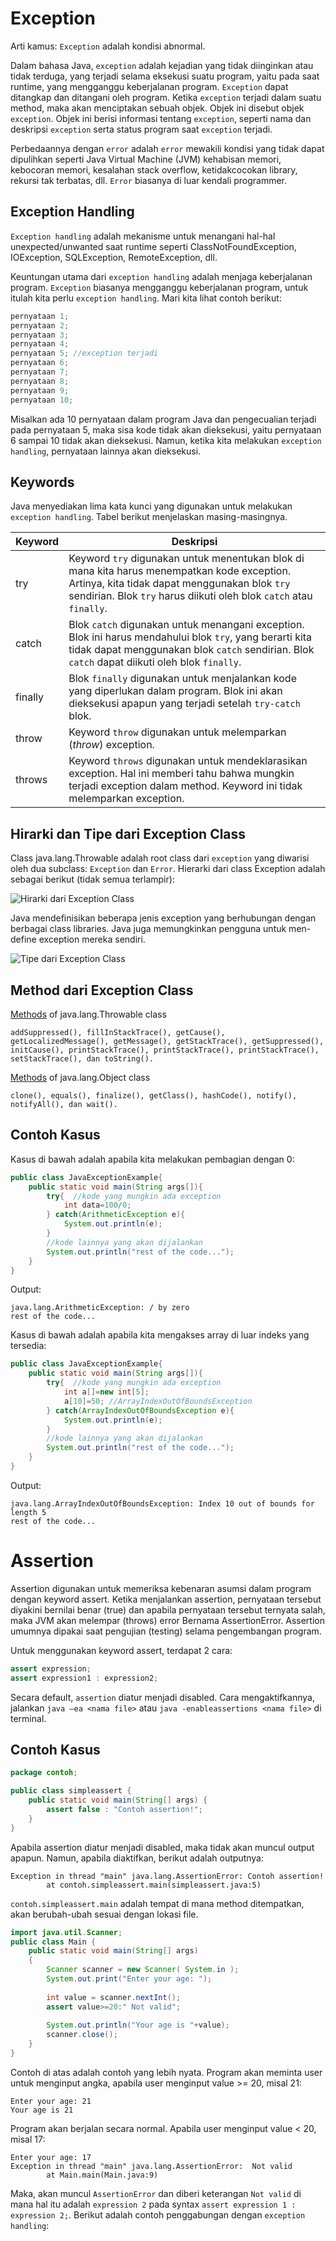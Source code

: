 # Exception
Arti kamus: `Exception` adalah kondisi abnormal.

Dalam bahasa Java, `exception` adalah kejadian yang tidak diinginkan atau tidak terduga, yang terjadi selama eksekusi suatu program, yaitu pada saat runtime, yang mengganggu keberjalanan program. `Exception` dapat ditangkap dan ditangani oleh program. Ketika `exception` terjadi dalam suatu method, maka akan menciptakan sebuah objek. Objek ini disebut objek `exception`. Objek ini berisi informasi tentang `exception`, seperti nama dan deskripsi `exception` serta status program saat `exception` terjadi.

Perbedaannya dengan `error` adalah `error` mewakili kondisi yang tidak dapat dipulihkan seperti Java Virtual Machine (JVM) kehabisan memori, kebocoran memori, kesalahan stack overflow, ketidakcocokan library, rekursi tak terbatas, dll. `Error` biasanya di luar kendali programmer.

## Exception Handling
`Exception handling` adalah mekanisme untuk menangani hal-hal unexpected/unwanted saat runtime seperti ClassNotFoundException, IOException, SQLException, RemoteException, dll.

Keuntungan utama dari `exception handling` adalah menjaga keberjalanan program. `Exception` biasanya mengganggu keberjalanan program, untuk itulah kita perlu `exception handling`. Mari kita lihat contoh berikut:

``` java
pernyataan 1;
pernyataan 2;
pernyataan 3;
pernyataan 4;
pernyataan 5; //exception terjadi
pernyataan 6;
pernyataan 7;
pernyataan 8;
pernyataan 9;
pernyataan 10;
```

Misalkan ada 10 pernyataan dalam program Java dan pengecualian terjadi pada pernyataan 5, maka sisa kode tidak akan dieksekusi, yaitu pernyataan 6 sampai 10 tidak akan dieksekusi. Namun, ketika kita melakukan `exception handling`, pernyataan lainnya akan dieksekusi.

## Keywords
Java menyediakan lima kata kunci yang digunakan untuk melakukan `exception handling`. Tabel berikut menjelaskan masing-masingnya.

Keyword                | Deskripsi 
---------------------------- | ------ 
try | Keyword `try` digunakan untuk menentukan blok di mana kita harus menempatkan kode exception. Artinya, kita tidak dapat menggunakan blok `try` sendirian. Blok `try` harus diikuti oleh blok `catch` atau `finally`.
catch | Blok `catch` digunakan untuk menangani exception. Blok ini harus mendahului blok `try`, yang berarti kita tidak dapat menggunakan blok `catch` sendirian. Blok `catch` dapat diikuti oleh blok `finally`.
finally | Blok `finally` digunakan untuk menjalankan kode yang diperlukan dalam program. Blok ini akan dieksekusi apapun yang terjadi setelah `try-catch` blok.
throw | Keyword `throw` digunakan untuk melemparkan (_throw_) exception.
throws | Keyword `throws` digunakan untuk mendeklarasikan exception. Hal ini memberi tahu bahwa mungkin terjadi exception dalam method. Keyword ini tidak melemparkan exception.

## Hirarki dan Tipe dari Exception Class
Class java.lang.Throwable adalah root class dari `exception` yang diwarisi oleh dua subclass: `Exception` dan `Error`. Hierarki dari class Exception adalah sebagai berikut (tidak semua terlampir):

![Hirarki dari Exception Class](image.png)

Java mendefinisikan beberapa jenis exception yang berhubungan dengan berbagai class libraries. Java juga memungkinkan pengguna untuk men-define exception mereka sendiri.

![Tipe dari Exception Class](image-1.png)

## Method dari Exception Class
[Methods](https://docs.oracle.com/javase/7/docs/api/java/lang/Throwable.html) of java.lang.Throwable class

```addSuppressed(), fillInStackTrace(), getCause(), getLocalizedMessage(), getMessage(), getStackTrace(), getSuppressed(), initCause(), printStackTrace(), printStackTrace(), printStackTrace(), setStackTrace(), dan toString().```

[Methods](https://docs.oracle.com/javase/7/docs/api/java/lang/Object.html) of java.lang.Object class

```clone(), equals(), finalize(), getClass(), hashCode(), notify(), notifyAll(), dan wait().```

## Contoh Kasus
Kasus di bawah adalah apabila kita melakukan pembagian dengan 0:

```java
public class JavaExceptionExample{  
    public static void main(String args[]){  
        try{  //kode yang mungkin ada exception
            int data=100/0;  
        } catch(ArithmeticException e){
            System.out.println(e);
        }  
        //kode lainnya yang akan dijalankan   
        System.out.println("rest of the code...");  
    }  
}
```

Output:

```
java.lang.ArithmeticException: / by zero
rest of the code...
```

Kasus di bawah adalah apabila kita mengakses array di luar indeks yang tersedia:

```java
public class JavaExceptionExample{  
    public static void main(String args[]){  
        try{  //kode yang mungkin ada exception
            int a[]=new int[5];  
            a[10]=50; //ArrayIndexOutOfBoundsException
        } catch(ArrayIndexOutOfBoundsException e){
            System.out.println(e);
        }  
        //kode lainnya yang akan dijalankan   
        System.out.println("rest of the code...");  
    }  
}
```

Output:

```
java.lang.ArrayIndexOutOfBoundsException: Index 10 out of bounds for length 5
rest of the code...
```

# Assertion 
Assertion digunakan untuk memeriksa kebenaran asumsi dalam program dengan keyword assert. Ketika menjalankan assertion, pernyataan tersebut diyakini bernilai benar (true) dan apabila pernyataan tersebut ternyata salah, maka JVM akan melempar (throws) error Bernama AssertionError. Assertion umumnya dipakai saat pengujian (testing) selama pengembangan program.

Untuk menggunakan keyword assert, terdapat 2 cara:
```java
assert expression;               
assert expression1 : expression2; 
```


Secara default, `assertion` diatur menjadi disabled. Cara mengaktifkannya, jalankan `java –ea <nama file>` atau `java -enableassertions <nama file>` di terminal.

## Contoh Kasus
```java
package contoh;

public class simpleassert {
    public static void main(String[] args) {
        assert false : "Contoh assertion!";
    }
}
```

Apabila assertion diatur menjadi disabled, maka tidak akan muncul output apapun. Namun, apabila diaktifkan, berikut adalah outputnya:

```
Exception in thread "main" java.lang.AssertionError: Contoh assertion!
        at contoh.simpleassert.main(simpleassert.java:5)
```

`contoh.simpleassert.main` adalah tempat di mana method ditempatkan, akan berubah-ubah sesuai dengan lokasi file.

```java
import java.util.Scanner;
public class Main {
    public static void main(String[] args)
    {
        Scanner scanner = new Scanner( System.in );  
        System.out.print("Enter your age: ");  
            
        int value = scanner.nextInt();  
        assert value>=20:" Not valid";  
        
        System.out.println("Your age is "+value);  
        scanner.close();
    }
}
```

Contoh di atas adalah contoh yang lebih nyata. Program akan meminta user untuk menginput angka, apabila user menginput value >= 20, misal 21:

```
Enter your age: 21
Your age is 21
```

Program akan berjalan secara normal. Apabila user menginput value < 20, misal 17:

```
Enter your age: 17
Exception in thread "main" java.lang.AssertionError:  Not valid
        at Main.main(Main.java:9)
```

Maka, akan muncul `AssertionError` dan diberi keterangan `Not valid` di mana hal itu adalah `expression 2` pada syntax `assert expression 1 : expression 2;`. Berikut adalah contoh penggabungan dengan `exception handling`:
